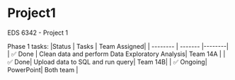 # Project1
EDS 6342 - Project 1

Phase 1 tasks:
|Status | Tasks | Team Assigned| 
| -------- | ------- |--------|
| :white_check_mark: Done |  Clean data and perform Data Exploratory Analysis|  Team 14A |
| :white_check_mark: Done| Upload data to SQL and run query| Team 14B|
| :white_check_mark: Ongoing| PowerPoint| Both team |
